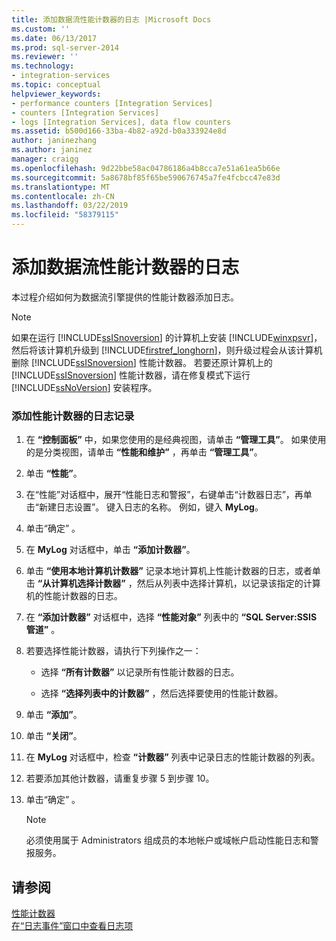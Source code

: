 ```yaml
---
title: 添加数据流性能计数器的日志 |Microsoft Docs
ms.custom: ''
ms.date: 06/13/2017
ms.prod: sql-server-2014
ms.reviewer: ''
ms.technology:
- integration-services
ms.topic: conceptual
helpviewer_keywords:
- performance counters [Integration Services]
- counters [Integration Services]
- logs [Integration Services], data flow counters
ms.assetid: b500d166-33ba-4b82-a92d-b0a333924e8d
author: janinezhang
ms.author: janinez
manager: craigg
ms.openlocfilehash: 9d22bbe58ac04786186a4b8cca7e51a61ea5b66e
ms.sourcegitcommit: 5a8678bf85f65be590676745a7fe4fcbcc47e83d
ms.translationtype: MT
ms.contentlocale: zh-CN
ms.lasthandoff: 03/22/2019
ms.locfileid: "58379115"
---
```

# <a name="add-a-log-for-data-flow-performance-counters"></a>添加数据流性能计数器的日志
  本过程介绍如何为数据流引擎提供的性能计数器添加日志。  
  
> [!NOTE]  
>  如果在运行 [!INCLUDE[ssISnoversion](../includes/ssisnoversion-md.md)] 的计算机上安装 [!INCLUDE[winxpsvr](../includes/winxpsvr-md.md)]，然后将该计算机升级到 [!INCLUDE[firstref_longhorn](../includes/firstref-longhorn-md.md)]，则升级过程会从该计算机删除 [!INCLUDE[ssISnoversion](../includes/ssisnoversion-md.md)] 性能计数器。 若要还原计算机上的 [!INCLUDE[ssISnoversion](../includes/ssisnoversion-md.md)] 性能计数器，请在修复模式下运行 [!INCLUDE[ssNoVersion](../includes/ssnoversion-md.md)] 安装程序。  
  
### <a name="to-add-logging-of-performance-counters"></a>添加性能计数器的日志记录  
  
1.  在 **“控制面板”** 中，如果您使用的是经典视图，请单击 **“管理工具”**。 如果使用的是分类视图，请单击 **“性能和维护”** ，再单击 **“管理工具”**。  
  
2.  单击 **“性能”**。  
  
3.  在“性能”对话框中，展开“性能日志和警报”，右键单击“计数器日志”，再单击“新建日志设置”。 键入日志的名称。 例如，键入 **MyLog**。  
  
4.  单击“确定” 。  
  
5.  在 **MyLog** 对话框中，单击 **“添加计数器”**。  
  
6.  单击 **“使用本地计算机计数器”** 记录本地计算机上性能计数器的日志，或者单击 **“从计算机选择计数器”** ，然后从列表中选择计算机，以记录该指定的计算机的性能计数器的日志。  
  
7.  在 **“添加计数器”** 对话框中，选择 **“性能对象”** 列表中的 **“SQL Server:SSIS 管道”** 。  
  
8.  若要选择性能计数器，请执行下列操作之一：  
  
    -   选择 **“所有计数器”** 以记录所有性能计数器的日志。  
  
    -   选择 **“选择列表中的计数器”** ，然后选择要使用的性能计数器。  
  
9. 单击 **“添加”**。  
  
10. 单击 **“关闭”**。  
  
11. 在 **MyLog** 对话框中，检查 **“计数器”** 列表中记录日志的性能计数器的列表。  
  
12. 若要添加其他计数器，请重复步骤 5 到步骤 10。  
  
13. 单击“确定” 。  
  
    > [!NOTE]  
    >  必须使用属于 Administrators 组成员的本地帐户或域帐户启动性能日志和警报服务。  
  
## <a name="see-also"></a>请参阅  
 [性能计数器](performance/performance-counters.md)   
 [在“日志事件”窗口中查看日志项](../../2014/integration-services/view-log-entries-in-the-log-events-window.md)  
  
  
